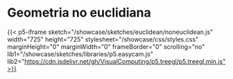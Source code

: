 # Geometria no euclidiana
<script>
    function disableScroll(canvas){
        canvas.onwheel = function(event){
            event.preventDefault();
        };

        canvas.onmousewheel = function(event){
            event.preventDefault();
        };
    }
</script>


{{< p5-iframe sketch="/showcase/sketches/euclidean/noneuclidean.js" width="725" height="725" stylesheet="/showcase/css/styles.css" marginHeight="0" marginWidth="0" frameBorder="0" scrolling="no" lib1="/showcase/sketches/libraries/p5.easycam.js" lib2="https://cdn.jsdelivr.net/gh/VisualComputing/p5.treegl/p5.treegl.min.js">}}